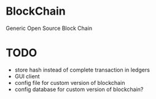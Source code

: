 # BlockChain
Generic Open Source Block Chain



# TODO
* store hash instead of complete transaction in ledgers
* GUI client
* config file for custom version of blockchain
* config database for custom version of blockchain?